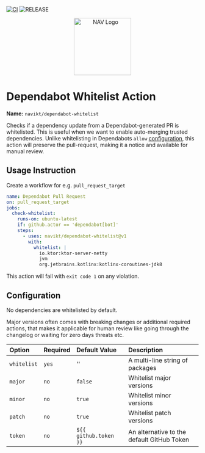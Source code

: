 [![CI](https://github.com/navikt/dependabot-whitelist/actions/workflows/ci.yml/badge.svg)](https://github.com/navikt/dependabot-whitelist/actions/workflows/ci.yml)
![RELEASE](https://img.shields.io/github/v/release/navikt/dependabot-whitelist?display_name=tag&sort=semver)

<p align="center">
    <img src="https://cdn-assets-eu.frontify.com/s3/frontify-enterprise-files-eu/eyJwYXRoIjoibmF2XC9hY2NvdW50c1wvZmNcLzQwMDA3NDBcL3Byb2plY3RzXC8yXC9hc3NldHNcLzlmXC8zMTI2XC8wZTIxMTMxZjM0YjU5ZTQxYzI4ODY5ZGM1ZGRhZjg0Yy0xNjI1MDYzOTA3LnBuZyJ9:nav:WCh-t5l7yrSujHTScCKngPJv29mCgnFO42hD21WiO7s?width=150" alt="NAV Logo" height="150"/>
</p>

# Dependabot Whitelist Action

**Name:** `navikt/dependabot-whitelist`

Checks if a dependency update from a Dependabot-generated PR is whitelisted. This is useful when we want
to enable auto-merging trusted dependencies. Unlike whitelisting in Dependabots `allow` [configuration](https://docs.github.com/en/code-security/supply-chain-security/keeping-your-dependencies-updated-automatically/configuration-options-for-dependency-updates#allow),
this action will preserve the pull-request, making it a notice and available for manual review.

## Usage Instruction
Create a workflow for e.g. `pull_request_target`

```yaml
name: Dependabot Pull Request
on: pull_request_target
jobs:
  check-whitelist:
    runs-on: ubuntu-latest
    if: github.actor == 'dependabot[bot]'
    steps:
      - uses: navikt/dependabot-whitelist@v1
        with:
          whitelist: |
            io.ktor:ktor-server-netty
            jvm
            org.jetbrains.kotlinx:kotlinx-coroutines-jdk8
```

This action will fail with `exit code 1` on any violation.

## Configuration
No dependencies are whitelisted by default.

Major versions often comes with breaking changes or additional required actions, that makes it applicable for human review like going through the changelog or waiting for zero days threats etc.

|Option|Required|Default Value|Description|
|:-----|:-------|:------------|:----------|
|`whitelist`|`yes`|''|A multi-line string of packages|
|`major`|`no`|`false`|Whitelist major versions|
|`minor`|`no`|`true`|Whitelist minor versions|
|`patch`|`no`|`true`|Whitelist patch versions|
|`token`|`no`|`${{ github.token }}`|An alternative to the default GitHub Token|
